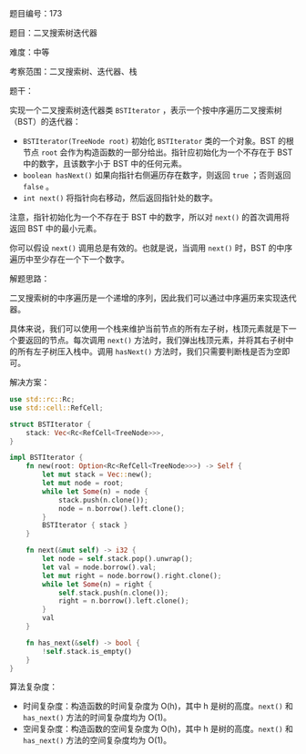 题目编号：173

题目：二叉搜索树迭代器

难度：中等

考察范围：二叉搜索树、迭代器、栈

题干：

实现一个二叉搜索树迭代器类 `BSTIterator` ，表示一个按中序遍历二叉搜索树（BST）的迭代器：

- `BSTIterator(TreeNode root)` 初始化 `BSTIterator` 类的一个对象。BST 的根节点 `root` 会作为构造函数的一部分给出。指针应初始化为一个不存在于 BST 中的数字，且该数字小于 BST 中的任何元素。
- `boolean hasNext()` 如果向指针右侧遍历存在数字，则返回 `true` ；否则返回 `false` 。
- `int next()` 将指针向右移动，然后返回指针处的数字。

注意，指针初始化为一个不存在于 BST 中的数字，所以对 `next()` 的首次调用将返回 BST 中的最小元素。

你可以假设 `next()` 调用总是有效的。也就是说，当调用 `next()` 时，BST 的中序遍历中至少存在一个下一个数字。

解题思路：

二叉搜索树的中序遍历是一个递增的序列，因此我们可以通过中序遍历来实现迭代器。

具体来说，我们可以使用一个栈来维护当前节点的所有左子树，栈顶元素就是下一个要返回的节点。每次调用 `next()` 方法时，我们弹出栈顶元素，并将其右子树中的所有左子树压入栈中。调用 `hasNext()` 方法时，我们只需要判断栈是否为空即可。

解决方案：

```rust
use std::rc::Rc;
use std::cell::RefCell;

struct BSTIterator {
    stack: Vec<Rc<RefCell<TreeNode>>>,
}

impl BSTIterator {
    fn new(root: Option<Rc<RefCell<TreeNode>>>) -> Self {
        let mut stack = Vec::new();
        let mut node = root;
        while let Some(n) = node {
            stack.push(n.clone());
            node = n.borrow().left.clone();
        }
        BSTIterator { stack }
    }

    fn next(&mut self) -> i32 {
        let node = self.stack.pop().unwrap();
        let val = node.borrow().val;
        let mut right = node.borrow().right.clone();
        while let Some(n) = right {
            self.stack.push(n.clone());
            right = n.borrow().left.clone();
        }
        val
    }

    fn has_next(&self) -> bool {
        !self.stack.is_empty()
    }
}
```

算法复杂度：

- 时间复杂度：构造函数的时间复杂度为 O(h)，其中 h 是树的高度。`next()` 和 `has_next()` 方法的时间复杂度均为 O(1)。
- 空间复杂度：构造函数的空间复杂度为 O(h)，其中 h 是树的高度。`next()` 和 `has_next()` 方法的空间复杂度均为 O(1)。